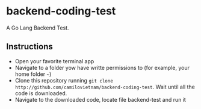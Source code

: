 # backend-coding-test
A Go Lang Backend Test. 

## Instructions 
- Open your favorite terminal app
- Navigate to a folder yow have writte permissions to (for example, your home folder `~`)
- Clone this repository running `git clone http://github.com/camilovietnam/backend-coding-test`. Wait until all the code is downloaded.
- Navigate to the downloaded code, locate file backend-test and run it
